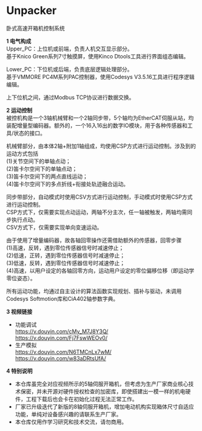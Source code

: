 # Unpacker
卧式高速开箱机控制系统

**1 电气构成**  
Upper_PC：上位机或前端，负责人机交互显示部分。  
基于Knico Green系列7寸触摸屏，使用Kinco Dtools工具进行界面组态编辑。  
  
Lower_PC：下位机或后端，负责底层逻辑处理部分。  
基于VMMORE PC4M系列PAC控制器，使用Codesys V3.5.16工具进行程序逻辑编辑。  
  
上下位机之间，通过Modbus TCP协议进行数据交换。  

**2 运动控制**  
被控机构是一个3轴机械臂和一个2轴同步带，5个轴均为EtherCAT伺服从站，均装配增量型编码器。额外的，一个16入16出的数字IO模块，用于各种传感器和工具/状态的接口。  

机械臂部分，由本体2轴+附加1轴组成，均使用CSP方式进行运动控制。涉及到的运动方式包括  
(1)关节空间下的单轴点动；  
(2)笛卡尔空间下的单轴点动；  
(3)笛卡尔空间下的两点直线运动；  
(4)笛卡尔空间下的多点折线+衔接处轨迹融合运动。  

同步带部分，自动模式时使用CSV方式进行运动控制，手动模式时使用CSP方式进行运动控制。  
CSP方式下，仅需要实现点动运动，两轴不分主次，任一轴被触发，两轴均需同步执行点动。  
CSV方式下，仅需要实现单向变速运动。  

由于使用了增量编码器，故各轴回零操作还需借助额外的传感器，回零步骤  
(1)高速，反转，遇到零位传感器信号时减速停止；  
(2)低速，正转，遇到零位传感器信号时减速停止；  
(3)低速，反转，遇到零位传感器信号时减速停止；  
(4)高速，以用户设定的各轴回零方向，运动用户设定的零位偏移位移（即运动学零位姿态）。  

所有运动功能，均通过自主设计的算法函数实现规划、插补与驱动，未调用Codesys Softmotion库和CiA402轴参数字典。

**3 视频链接**  
- 功能调试  
  https://v.douyin.com/cMy_M7J8Y3Q/  
  https://v.douyin.com/Fj7FswWEOv0/  
- 生产模拟  
  https://v.douyin.com/N6TMCnLx7wM/  
  https://v.douyin.com/w83aDRtsUfA/

**4 特别说明**
- 本仓库虽完全对应视频所示的5轴伺服开箱机，但考虑为生产厂家商业核心技术保密，并未开源对硬件授权检查的加密库，即使搭建出一模一样的机电硬件，工程下载后也会卡在初始化过程无法正常工作。
- 厂家已升级迭代了新版的8轴伺服开箱机，增加电动机构实现箱体尺寸自适应功能，单纯对设备感兴趣的请联系生产厂家。
- 本仓库仅用作学习研究和技术交流，请勿商用。
